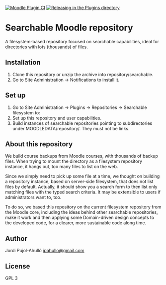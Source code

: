 [![Moodle Plugin CI](https://github.com/jpahullo/moodle-repository_searchable/actions/workflows/moodle-ci.yml/badge.svg)](https://github.com/jpahullo/moodle-repository_searchable/actions/workflows/moodle-ci.yml) [![Releasing in the Plugins directory](https://github.com/jpahullo/moodle-repository_searchable/actions/workflows/moodle-release.yml/badge.svg)](https://github.com/jpahullo/moodle-repository_searchable/actions/workflows/moodle-release.yml)

# Searchable Moodle repository

A filesystem-based repository focused on searchable capabilities, ideal for
directories with lots (thousands) of files.

## Installation

1. Clone this repository or unzip the archive into repository/searchable.
1. Go to Site Administration -> Notifications to install it.

## Set up

1. Go to Site Administration -> Plugins -> Repositories -> Searchable filesystem to:
 1. Set up this repository and user capabilities.
 1. Build instances of searchable repositories pointing to subdirectories under
 MOODLEDATA/repository/. They must not be links.

## About this repository

We build course backups from Moodle courses, with thousands of backup files.
When trying to mount the directory as a filesystem repository instance,
it hangs out, too many files to list on the web.

Since we simply need to pick up some file at a time, we thought on building
a repository instance, based on server-side filesystem, that does not list
files by default. Actually, it should show you a search form to then list only
matching files with the typed search criteria. It may be extensible to users if
administrators want to, too.

To do so, we based this repository on the current filesystem repository from
the Moodle core, including the ideas behind other searchable repositories,
make it work and then applying some Domain-driven design concepts to the
developed code, for a clearer, more sustainable code along time.

## Author

Jordi Pujol-Ahulló <jpahullo@gmail.com>

## License

GPL 3
